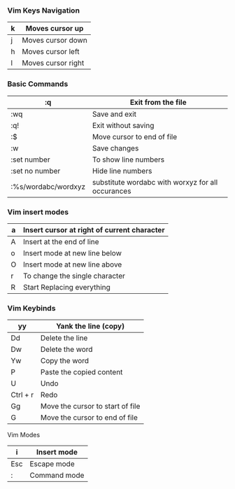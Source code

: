 
### Vim Keys Navigation

| k   | Moves cursor up    |
| --- | ------------------ |
| j   | Moves cursor down  |
| h   | Moves cursor left  |
| l   | Moves cursor right |

### Basic Commands

| :q                  | Exit from the file                                |
| ------------------- | ------------------------------------------------- |
| :wq                 | Save and exit                                     |
| :q!                 | Exit without saving                               |
| :$                  | Move cursor to end of file                        |
| :w                  | Save changes                                      |
| :set number         | To show line numbers                              |
| :set no number      | Hide line numbers                                 |
| :%s/wordabc/wordxyz | substitute wordabc with worxyz for all occurances |

### Vim insert modes

| a   | Insert cursor at right of current character |
| --- | ------------------------------------------- |
| A   | Insert at the end of line                   |
| o   | Insert mode at new line below               |
| O   | Insert mode at new line above               |
| r   | To change the single character              |
| R   | Start Replacing everything                  |

### Vim Keybinds

| yy       | Yank the line (copy)             |
| -------- | -------------------------------- |
| Dd       | Delete the line                  |
| Dw       | Delete the word                  |
| Yw       | Copy the word                    |
| P        | Paste the copied content         |
| U        | Undo                             |
| Ctrl + r | Redo                             |
| Gg       | Move the cursor to start of file |
| G        | Move the cursor to end of file   |

Vim Modes

| i   | Insert mode  |
| --- | ------------ |
| Esc | Escape mode  |
| :   | Command mode |

